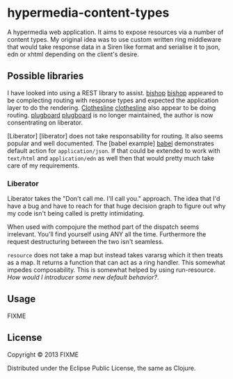 # hypermedia-content-types

A hypermedia web application. It aims to expose resources via a number of
content types. My original idea was to use custom written ring middleware that
would take response data in a Siren like format and serialise it to json, edn
or xhtml depending on the client's desire.

## Possible libraries

I have looked into using a REST library to assist. [bishop] [bishop] appeared
to be complecting routing with response types and expected the application
layer to do the rendering.  [Clothesline] [clothesline] also appear to be doing
routing. [plugboard] [plugboard] is no longer maintained, the author is now
consentrating on liberator.

[Liberator] [liberator] does not take responsability for routing. It also seems
popular and well documented. The [babel example] [babel] demonstrates default
action for `application/json`. If that could be extended to work with
`text/html` and `application/edn` as well then that would pretty much take care
of my requirements.

### Liberator

Liberator takes the "Don't call me. I'll call you." approach. The idea that I'd
have a bug and have to reach for that huge decision graph to figure out why my
code isn't being called is pretty intimidating.

When used with compojure the method part of the dispatch seems irrelevant.
You'll find yourself using ANY all the time. Furthermore the request
destructuring between the two isn't seamless.

`resource` does not take a map but instead takes vararsg which it then treats
as a map. It returns a function that can act as a ring handler. This somewhat
impedes composability. This is somewhat helped by using run-resource. _How
would I introducer some new default behavior?_.

## Usage

FIXME

## License

Copyright © 2013 FIXME

Distributed under the Eclipse Public License, the same as Clojure.

[babel]: http://clojure-liberator.github.io/liberator/tutorial/conneg.html
[clothesline]: https://github.com/banjiewen/Clothesline
[plugboard]: https://github.com/malcolmsparks/plugboard
[library]: http://clojure-liberator.github.io/liberator/
[bishop]: https://github.com/cmiles74/bishop

